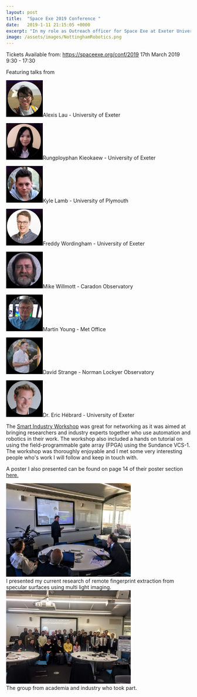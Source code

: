```yaml
---
layout: post
title:  "Space Exe 2019 Conference "
date:   2019-1-11 21:15:05 +0000
excerpt: "In my role as Outreach officer for Space Exe at Exeter University, myself and the rest of the committee are organising another ambitious conference with speakers from Met Office, various universities and various observatories."
image: /assets/images/NottinghamRobotics.png
---
```

Tickets Available from: https://spaceexe.org/conf/2019
17th March 2019 9:30 - 17:30

Featuring talks from 


<img src="/assets/images/Speaker1.png" alt="drawing" width="100"/>Alexis Lau - University of Exeter

<img src="/assets/images/Speaker2.png" alt="drawing" width="100"/>Rungployphan Kieokaew - University of Exeter

<img src="/assets/images/Speaker3.png" alt="drawing" width="100"/>Kyle Lamb - University of Plymouth

<img src="/assets/images/Speaker4.png" alt="drawing" width="100"/>Freddy Wordingham - University of Exeter

<img src="/assets/images/Speaker5.png" alt="drawing" width="100"/>Mike Willmott - Caradon Observatory

<img src="/assets/images/Speaker6.png" alt="drawing" width="100"/>Martin Young - Met Office

<img src="/assets/images/Speaker7.png" alt="drawing" width="100"/>David Strange - Norman Lockyer Observatory

<img src="/assets/images/Speaker8.png" alt="drawing" width="100"/>Dr. Eric Hébrard - University of Exeter



The [Smart Industry Workshop][SmartWorkshop-link] was great for networking as it was aimed at bringing researchers and industry experts together who use automation and robotics in their work. The workshop also included a hands on tutorial on using the field-programmable gate array (FPGA) using the Sundance VCS-1. The workshop was thoroughly enjoyable and I met some very interesting people who's work I will follow and keep in touch with.

A poster I also presented can be found on page 14 of their poster section [here.][poster-link] 


<div class="center">
<img src="/assets/images/MePresentNottingham.JPG" alt="drawing" width="340"/>
</div>
<div class="center">
I presented my current research of remote fingerprint extraction from specular surfaces using multi light imaging.
</div>





<div class="center">
<img src="/assets/images/NottinghamGroupPic.JPG" alt="drawing" width="340"/>
</div>
<div class="center">
The group from academia and industry who took part.
</div>


[SmartWorkshop-link]: http://smartindustry4.uk/
[poster-link]: http://smartindustry4.uk/wp-content/uploads/2019/01/Smart-Industry-Workshop-Posters.pdf


